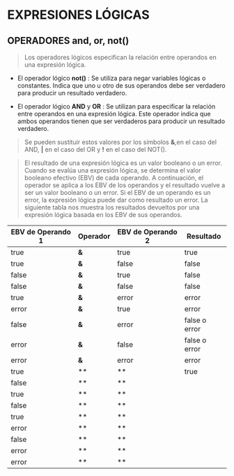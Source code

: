 # EXPRESIONES LÓGICAS #

## OPERADORES and, or, not() ##

> Los operadores lógicos especifican la relación entre operandos en una expresión lógica. 

- El operador lógico **not()** : Se utiliza para negar variables lógicas o constantes. Indica que uno u otro de sus operandos debe ser verdadero para producir un resultado verdadero.

- El operador lógico **AND** y **OR** : Se utilizan para especificar la relación entre operandos en una expresión lógica. Este operador indica que ambos operandos tienen que ser verdaderos para producir un resultado verdadero.

> Se pueden sustituir estos valores por los símbolos **&**,en el caso del AND, **|** en el caso del OR y **!** en el caso del NOT().

> El resultado de una expresión lógica es un valor booleano o un error. Cuando se evalúa una expresión lógica, se determina el valor booleano efectivo (EBV) de cada operando. A continuación, el operador se aplica a los EBV de  los operandos y el resultado vuelve a ser un valor booleano o un error.
Si el EBV de un operando es un error, la expresión lógica puede dar como resultado un error. La siguiente tabla nos muestra los resultados devueltos por una expresión lógica basada en los EBV de sus operandos.

| EBV de Operando 1 | Operador | EBV de Operando 2 | Resultado |
|-------------------|----------|-------------------|-----------|
| true | **&** | true | true |
| true | **&** | false | false |
| false | **&** | true | false |
| false | **&** | false | false |
| true | **&** | error | error |
| error | **&** | true | error |
| false| **&** | error | false o error |
| error | **&** |false | false o error |
| error | **&** | error | error |
| true | **|** | true | true |
| false | **|** |||
| true | **|** |||
| false | **|** |||
| true | **|** |||
| error | **|** |||
| false | **|** |||
| error | **|** |||
| error | **|** |||